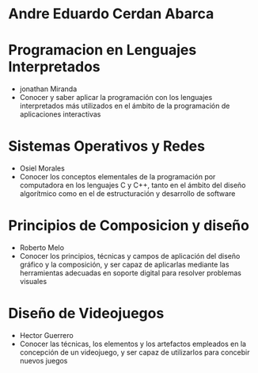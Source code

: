 # Andre Eduardo Cerdan Abarca

# Programacion en Lenguajes Interpretados
- jonathan Miranda
- Conocer y saber aplicar la programación con los lenguajes interpretados más utilizados en el ámbito de la programación de aplicaciones interactivas

# Sistemas Operativos y Redes
- Osiel Morales
- Conocer los conceptos elementales de la programación por computadora en los lenguajes C y C++, tanto en el ámbito del diseño algorítmico como en el de estructuración y desarrollo de software

# Principios de Composicion y diseño
- Roberto Melo
- Conocer los principios, técnicas y campos de aplicación del diseño gráfico y la composición, y ser capaz de aplicarlas mediante las herramientas adecuadas en soporte digital para resolver problemas visuales

# Diseño de Videojuegos
- Hector Guerrero
- Conocer las técnicas, los elementos y los artefactos empleados en la concepción de un videojuego, y ser capaz de utilizarlos para concebir nuevos juegos